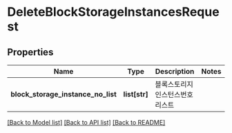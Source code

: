 # DeleteBlockStorageInstancesRequest

## Properties
Name | Type | Description | Notes
------------ | ------------- | ------------- | -------------
**block_storage_instance_no_list** | **list[str]** | 블록스토리지인스턴스번호리스트 | 

[[Back to Model list]](../README.md#documentation-for-models) [[Back to API list]](../README.md#documentation-for-api-endpoints) [[Back to README]](../README.md)



